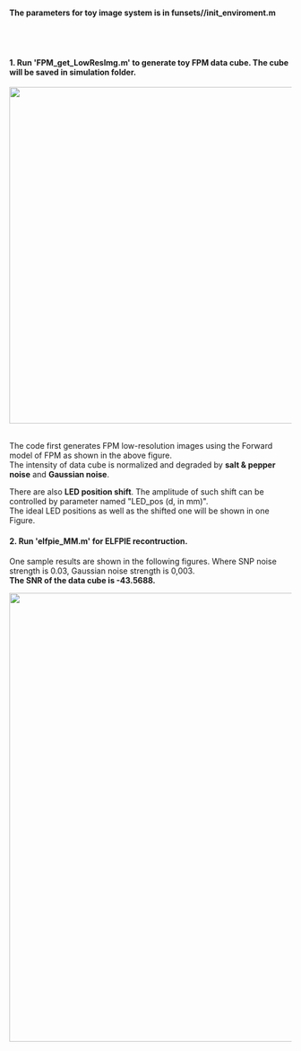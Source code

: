 
#### The parameters for toy image system is in funsets//init_enviroment.m <br>
<br>
<br>


#### 1. Run 'FPM_get_LowResImg.m' to generate toy FPM data cube. The cube will be saved in simulation folder. <br>
<div align="center">
<img src="https://github.com/ShuheZhang-MUMC/elfpie_algorithm/blob/main/toy-experiment/figure_support/Fig1.png" width = "600" alt="" align=center />
</div><br>


The code first generates FPM low-resolution images using the Forward model of FPM as shown in the above figure. <br>
The intensity of data cube is normalized and degraded by **salt & pepper noise** and **Gaussian noise**. <br>

There are also **LED position shift**. The amplitude of such shift can be controlled by parameter named "LED_pos (d, in mm)". <br>
The ideal LED positions as well as the shifted one will be shown in one Figure.

#### 2. Run 'elfpie_MM.m' for ELFPIE recontruction. <br>

One sample results are shown in the following figures. Where SNP noise strength is 0.03, Gaussian noise strength is 0,003.<br>
**The SNR of the data cube is -43.5688.**<br>
<div align="center">
<img src="https://github.com/ShuheZhang-MUMC/elfpie_algorithm/blob/main/toy-experiment/figure_support/out1.png" width = "800" alt="" align=center />
</div>


